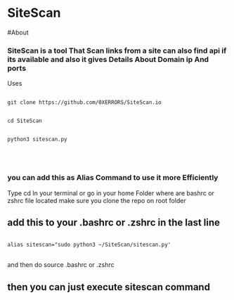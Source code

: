 # SiteScan



#About

<h3>SiteScan is a tool That Scan links from a site can also find api if its available and also it gives Details About Domain ip And ports</h3>


Uses
<pre>
<code>
git clone https://github.com/0XERRORS/SiteScan.io
<br>
cd SiteScan
<br>
python3 sitescan.py 
</code>
</pre>
<br>
<h3>you can add this as Alias Command to use it more Efficiently </h3>
<h>Type cd In your terminal or go in your home Folder where are bashrc or zshrc file located 
make sure you clone the repo on root folder</h>
<h2>add this to your .bashrc or .zshrc in the last line</h2>
<pre>
<code>
alias sitescan="sudo python3 ~/SiteScan/sitescan.py'
</code>
</pre>
<h>and then do source .bashrc or .zshrc<h>
<h2>then you can just execute sitescan command</h2>
